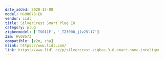 ```yaml
---
date_added: 2020-12-08
model: HG08673-EU
vendor: Lidl
title: SilverCrest Smart Plug EU
category: plug
zigbeemodel: ['TS011F', '_TZ3000_j1v25l17']
z2m: HG08673
compatible: [z2m, zha]
mlink: https://www.lidl.com/
link: https://www.lidl.cz/p/silvercrest-zigbee-3-0-smart-home-inteligentni-zasuvka/p100355084
---
```

